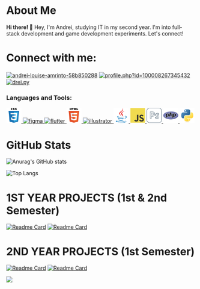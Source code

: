 # **About Me** 

**Hi there! 👋**
Hey, I'm Andrei, studying IT in my second year. I'm into full-stack development and game development experiments. Let's connect!

# **Connect with me:**
<p align="left">
<a href="https://linkedin.com/in/andrei-louise-amrinto-58b850288" target="blank"><img align="center" src="https://raw.githubusercontent.com/rahuldkjain/github-profile-readme-generator/master/src/images/icons/Social/linked-in-alt.svg" alt="andrei-louise-amrinto-58b850288" height="30" width="40" /></a>
<a href="https://fb.com/profile.php?id=100008267345432" target="blank"><img align="center" src="https://raw.githubusercontent.com/rahuldkjain/github-profile-readme-generator/master/src/images/icons/Social/facebook.svg" alt="profile.php?id=100008267345432" height="30" width="40" /></a>
<a href="https://instagram.com/drei.py" target="blank"><img align="center" src="https://raw.githubusercontent.com/rahuldkjain/github-profile-readme-generator/master/src/images/icons/Social/instagram.svg" alt="drei.py" height="30" width="40" /></a>
</p>

<h3 align="left">Languages and Tools:</h3>
<p align="left"> <a href="https://www.w3schools.com/css/" target="_blank" rel="noreferrer"> <img src="https://raw.githubusercontent.com/devicons/devicon/master/icons/css3/css3-original-wordmark.svg" alt="css3" width="40" height="40"/> </a> <a href="https://www.figma.com/" target="_blank" rel="noreferrer"> <img src="https://www.vectorlogo.zone/logos/figma/figma-icon.svg" alt="figma" width="40" height="40"/> </a> <a href="https://flutter.dev" target="_blank" rel="noreferrer"> <img src="https://www.vectorlogo.zone/logos/flutterio/flutterio-icon.svg" alt="flutter" width="40" height="40"/> </a> <a href="https://www.w3.org/html/" target="_blank" rel="noreferrer"> <img src="https://raw.githubusercontent.com/devicons/devicon/master/icons/html5/html5-original-wordmark.svg" alt="html5" width="40" height="40"/> </a> <a href="https://www.adobe.com/in/products/illustrator.html" target="_blank" rel="noreferrer"> <img src="https://www.vectorlogo.zone/logos/adobe_illustrator/adobe_illustrator-icon.svg" alt="illustrator" width="40" height="40"/> </a> <a href="https://www.java.com" target="_blank" rel="noreferrer"> <img src="https://raw.githubusercontent.com/devicons/devicon/master/icons/java/java-original.svg" alt="java" width="40" height="40"/> </a> <a href="https://developer.mozilla.org/en-US/docs/Web/JavaScript" target="_blank" rel="noreferrer"> <img src="https://raw.githubusercontent.com/devicons/devicon/master/icons/javascript/javascript-original.svg" alt="javascript" width="40" height="40"/> </a> <a href="https://www.photoshop.com/en" target="_blank" rel="noreferrer"> <img src="https://raw.githubusercontent.com/devicons/devicon/master/icons/photoshop/photoshop-line.svg" alt="photoshop" width="40" height="40"/> </a> <a href="https://www.php.net" target="_blank" rel="noreferrer"> <img src="https://raw.githubusercontent.com/devicons/devicon/master/icons/php/php-original.svg" alt="php" width="40" height="40"/> </a> <a href="https://www.python.org" target="_blank" rel="noreferrer"> <img src="https://raw.githubusercontent.com/devicons/devicon/master/icons/python/python-original.svg" alt="python" width="40" height="40"/> </a> </p>

# **GitHub Stats** 
![Anurag's GitHub stats](https://github-readme-stats.vercel.app/api?username=Jiwuuuu&show_icons=true&theme=midnight-purple)

![Top Langs](https://github-readme-stats.vercel.app/api/top-langs/?username=Jiwuuuu&show_icons=true&theme=midnight-purple&layout=compact)

# **1ST YEAR PROJECTS (1st & 2nd Semester)** 
[![Readme Card](https://github-readme-stats.vercel.app/api/pin/?username=Jiwuuuu&show_icons=true&theme=midnight-purple&repo=Purrkour)](https://github.com/Jiwuuuu/Purrkour) [![Readme Card](https://github-readme-stats.vercel.app/api/pin/?username=Jiwuuuu&show_icons=true&theme=midnight-purple&repo=DigiBloom)](https://github.com/Jiwuuuu/DigiBloom) 

# **2ND YEAR PROJECTS (1st Semester)** 
[![Readme Card](https://github-readme-stats.vercel.app/api/pin/?username=Jiwuuuu&show_icons=true&theme=midnight-purple&repo=CineSphere)](https://github.com/Jiwuuuu/CineSphere) [![Readme Card](https://github-readme-stats.vercel.app/api/pin/?username=Jiwuuuu&show_icons=true&theme=midnight-purple&repo=cinesphere_web)](https://github.com/Jiwuuuu/cinesphere_web)


<a href="https://visitcount.itsvg.in">
  <img src="https://visitcount.itsvg.in/api?id=Jiwuuuu&label=Profile%20Views&color=11&icon=5&pretty=true" />
</a>

